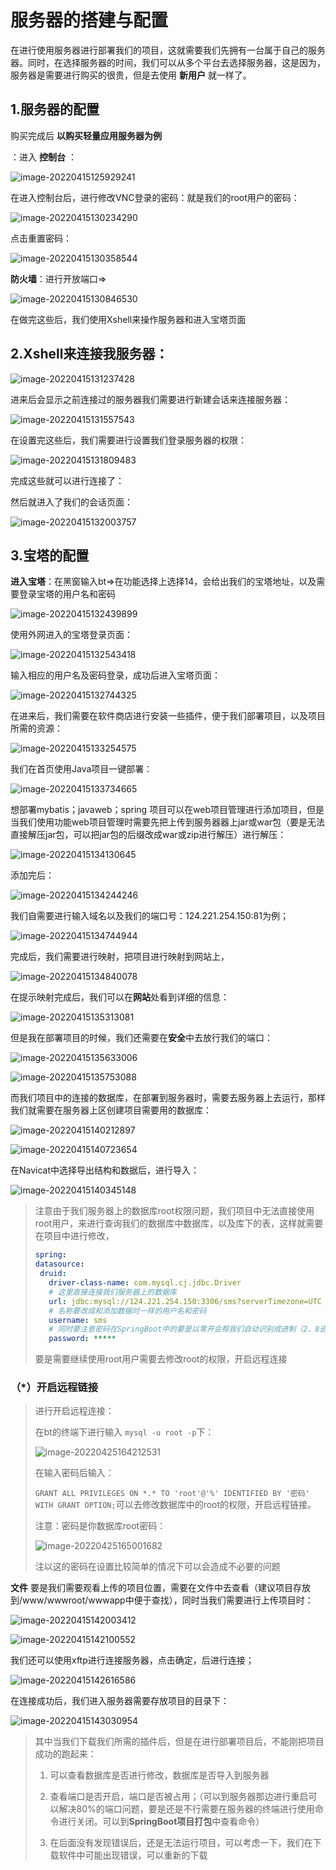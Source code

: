# 服务器的搭建与配置

​	在进行使用服务器进行部署我们的项目，这就需要我们先拥有一台属于自己的服务器。同时，在选择服务器的时间，我们可以从多个平台去选择服务器，这是因为，服务器是需要进行购买的很贵，但是去使用 **新用户** 就一样了。

## 1.服务器的配置

购买完成后		**以购买轻量应用服务器为例**

：进入 **控制台** ：

![image-20220415125929241](https://qinfeng-typora-img.oss-cn-chengdu.aliyuncs.com/img/202204151259418.png)

​	在进入控制台后，进行修改VNC登录的密码：就是我们的root用户的密码：

![image-20220415130234290](https://qinfeng-typora-img.oss-cn-chengdu.aliyuncs.com/img/202204151302337.png)

点击重置密码：

![image-20220415130358544](https://qinfeng-typora-img.oss-cn-chengdu.aliyuncs.com/img/202204151303586.png)



**防火墙**：进行开放端口=>

![image-20220415130846530](https://qinfeng-typora-img.oss-cn-chengdu.aliyuncs.com/img/202204151308623.png)

在做完这些后，我们使用Xshell来操作服务器和进入宝塔页面

## 2.**Xshell来连接我服务器**：

![image-20220415131237428](https://qinfeng-typora-img.oss-cn-chengdu.aliyuncs.com/img/202204151312467.png)

进来后会显示之前连接过的服务器我们需要进行新建会话来连接服务器：

![image-20220415131557543](https://qinfeng-typora-img.oss-cn-chengdu.aliyuncs.com/img/202204151315604.png)

在设置完这些后，我们需要进行设置我们登录服务器的权限：

![image-20220415131809483](https://qinfeng-typora-img.oss-cn-chengdu.aliyuncs.com/img/202204151318524.png)

完成这些就可以进行连接了：

然后就进入了我们的会话页面：

![image-20220415132003757](https://qinfeng-typora-img.oss-cn-chengdu.aliyuncs.com/img/202204151320796.png)

## 3.宝塔的配置

**进入宝塔**：在黑窗输入bt=>在功能选择上选择14，会给出我们的宝塔地址，以及需要登录宝塔的用户名和密码

![image-20220415132439899](https://qinfeng-typora-img.oss-cn-chengdu.aliyuncs.com/img/202204151324956.png)

使用外网进入的宝塔登录页面：

![image-20220415132543418](https://qinfeng-typora-img.oss-cn-chengdu.aliyuncs.com/img/202204151325452.png)

输入相应的用户名及密码登录，成功后进入宝塔页面：

![image-20220415132744325](https://qinfeng-typora-img.oss-cn-chengdu.aliyuncs.com/img/202204151327423.png)

在进来后，我们需要在软件商店进行安装一些插件，便于我们部署项目，以及项目所需的资源：

![image-20220415133254575](https://qinfeng-typora-img.oss-cn-chengdu.aliyuncs.com/img/202204151332615.png)

我们在首页使用Java项目一键部署：

![image-20220415133734665](https://qinfeng-typora-img.oss-cn-chengdu.aliyuncs.com/img/202204151337705.png)

想部署mybatis；javaweb；spring 项目可以在web项目管理进行添加项目，但是当我们使用功能web项目管理时需要先把上传到服务器器上jar或war包（要是无法直接解压jar包，可以把jar包的后缀改成war或zip进行解压）进行解压：

![image-20220415134130645](https://qinfeng-typora-img.oss-cn-chengdu.aliyuncs.com/img/202204151341690.png)

添加完后：

![image-20220415134244246](https://qinfeng-typora-img.oss-cn-chengdu.aliyuncs.com/img/202204151342275.png)

我们自需要进行输入域名以及我们的端口号：124.221.254.150:81为例；

![image-20220415134744944](https://qinfeng-typora-img.oss-cn-chengdu.aliyuncs.com/img/202204151347002.png)

完成后，我们需要进行映射，把项目进行映射到网站上，

![image-20220415134840078](https://qinfeng-typora-img.oss-cn-chengdu.aliyuncs.com/img/202204151348110.png)

在提示映射完成后，我们可以在**网站**处看到详细的信息：

![image-20220415135313081](https://qinfeng-typora-img.oss-cn-chengdu.aliyuncs.com/img/202204151353129.png)



但是我在部署项目的时候，我们还需要在**安全**中去放行我们的端口：

![image-20220415135633006](https://qinfeng-typora-img.oss-cn-chengdu.aliyuncs.com/img/202204151356098.png)

![image-20220415135753088](https://qinfeng-typora-img.oss-cn-chengdu.aliyuncs.com/img/202204151357120.png)



而我们项目中的连接的数据库，在部署到服务器时，需要去服务器上去运行，那样我们就需要在服务器上区创建项目需要用的数据库：

![image-20220415140212897](https://qinfeng-typora-img.oss-cn-chengdu.aliyuncs.com/img/202204151402941.png)



![image-20220415140723654](https://qinfeng-typora-img.oss-cn-chengdu.aliyuncs.com/img/202204151407124.png)

在Navicat中选择导出结构和数据后，进行导入：

![image-20220415140345148](https://qinfeng-typora-img.oss-cn-chengdu.aliyuncs.com/img/202204151403177.png)



> 注意由于我们服务器上的数据库root权限问题，我们项目中无法直接使用root用户，来进行查询我们的数据库中数据库，以及库下的表，这样就需要在项目中进行修改，
>
> ```yml
> spring:
> datasource:
>  druid:
>    driver-class-name: com.mysql.cj.jdbc.Driver
>    # 这里直接连接我们服务器上的数据库
>    url: jdbc:mysql://124.221.254.150:3306/sms?serverTimezone=UTC
>    # 名称要改成和添加数据时一样的用户名和密码
>    username: sms
>    # 同时要注意密码在SpringBoot中的要是以零开会帮我们自动识别成进制（2、8进制）进行转换
>    password: *****
> ```
>
> 要是需要继续使用root用户需要去修改root的权限，开启远程连接

### （*）开启远程链接

> 进行开启远程连接：
>
> 在bt的终端下进行输入 `mysql -u root -p`下：
>
> ![image-20220425164212531](https://qinfeng-typora-img.oss-cn-chengdu.aliyuncs.com/img/202204251642563.png)
>
> 在输入密码后输入：
>
> `GRANT ALL PRIVILEGES ON *.* TO 'root'@'%' IDENTIFIED BY '密码' WITH GRANT OPTION;`可以去修改数据库中的root的权限，开启远程链接。
>
> 注意：密码是你数据库root密码：
>
> ![image-20220425165001682](https://qinfeng-typora-img.oss-cn-chengdu.aliyuncs.com/img/202204251650708.png)
>
> 注以这的密码在设置比较简单的情况下可以会造成不必要的问题 



**文件**  要是我们需要观看上传的项目位置，需要在文件中去查看（建议项目存放到/www/wwwroot/wwwapp中便于查找），同时当我们需要进行上传项目时：

![image-20220415142003412](https://qinfeng-typora-img.oss-cn-chengdu.aliyuncs.com/img/202204151420444.png)

![image-20220415142100552](https://qinfeng-typora-img.oss-cn-chengdu.aliyuncs.com/img/202204151421597.png)

我们还可以使用xftp进行连接服务器，点击确定，后进行连接；

![image-20220415142616586](https://qinfeng-typora-img.oss-cn-chengdu.aliyuncs.com/img/202204151426666.png)

在连接成功后，我们进入服务器需要存放项目的目录下：

<img src="https://qinfeng-typora-img.oss-cn-chengdu.aliyuncs.com/img/202204151430024.png" alt="image-20220415143030954"  />





> 其中当我们下载我们所需的插件后，但是在进行部署项目后，不能刚把项目成功的跑起来：
>
> 1. 可以查看数据库是否进行修改，数据库是否导入到服务器
>
> 2. 查看端口是否开启，端口是否被占用；（可以到服务器那边进行重启可以解决80%的端口问题，要是还是不行需要在服务器的终端进行使用命令进行关闭。可以到**SpringBoot项目打包**中查看命令）
> 3. 在后面没有发现错误后，还是无法运行项目，可以考虑一下，我们在下载软件中可能出现错误，可以重新的下载





